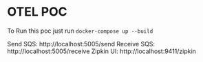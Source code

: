 # OTEL POC

To Run this poc just run `docker-compose up --build`

Send SQS: http://localhost:5005/send
Receive SQS: http://localhost:5005/receive
Zipkin UI: http://localhost:9411/zipkin
